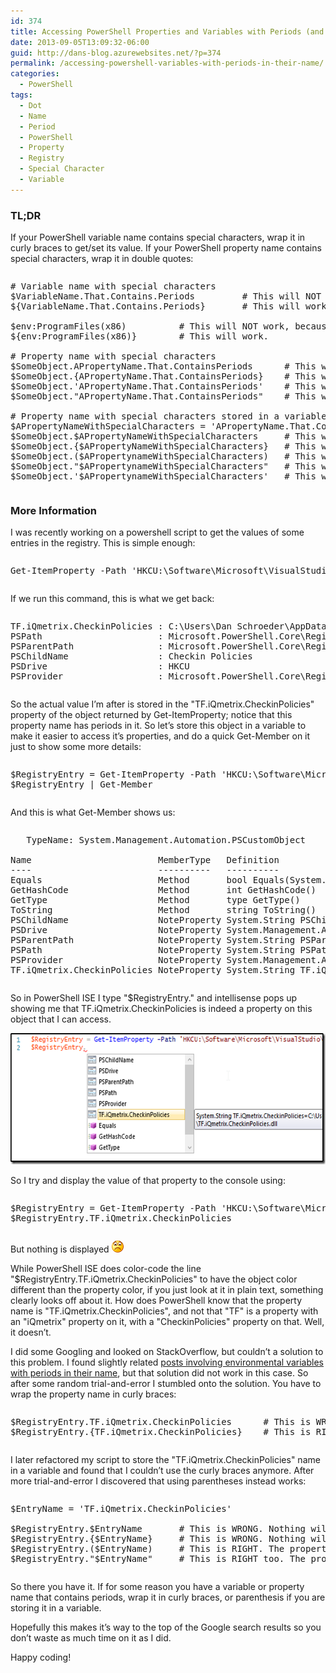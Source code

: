 ```yaml
---
id: 374
title: Accessing PowerShell Properties and Variables with Periods (and other special characters) in their Name
date: 2013-09-05T13:09:32-06:00
guid: http://dans-blog.azurewebsites.net/?p=374
permalink: /accessing-powershell-variables-with-periods-in-their-name/
categories:
  - PowerShell
tags:
  - Dot
  - Name
  - Period
  - PowerShell
  - Property
  - Registry
  - Special Character
  - Variable
---
```

### TL;DR

If your PowerShell variable name contains special characters, wrap it in curly braces to get/set its value. If your PowerShell property name contains special characters, wrap it in double quotes:

<div id="scid:C89E2BDB-ADD3-4f7a-9810-1B7EACF446C1:ad32e0da-8e49-4395-8ab6-470fe0ba9cc9" class="wlWriterEditableSmartContent" style="float: none; padding-bottom: 0px; padding-top: 0px; padding-left: 0px; margin: 0px; display: inline; padding-right: 0px">
  <pre style=white-space:normal>

  <pre class="brush: powershell; pad-line-numbers: true; title: ; notranslate" title="">
# Variable name with special characters
$VariableName.That.Contains.Periods			# This will NOT work.
${VariableName.That.Contains.Periods}		# This will work.

$env:ProgramFiles(x86)			# This will NOT work, because parentheses are special characters.
${env:ProgramFiles(x86)}		# This will work.

# Property name with special characters
$SomeObject.APropertyName.That.ContainsPeriods		# This will NOT work.
$SomeObject.{APropertyName.That.ContainsPeriods}	# This will work.
$SomeObject.'APropertyName.That.ContainsPeriods'	# This will also work.
$SomeObject."APropertyName.That.ContainsPeriods"	# This will work too.

# Property name with special characters stored in a variable
$APropertyNameWithSpecialCharacters = 'APropertyName.That.ContainsPeriods'
$SomeObject.$APropertyNameWithSpecialCharacters		# This will NOT work.
$SomeObject.{$APropertyNameWithSpecialCharacters}	# This will NOT work.
$SomeObject.($APropertynameWithSpecialCharacters)	# This will work.
$SomeObject."$APropertynameWithSpecialCharacters"	# This will also work.
$SomeObject.'$APropertynameWithSpecialCharacters'	# This will NOT work.
</pre>
</div>



### More Information

I was recently working on a powershell script to get the values of some entries in the registry. This is simple enough:

<div id="scid:C89E2BDB-ADD3-4f7a-9810-1B7EACF446C1:55c80560-3850-4ff1-b769-85f2746c8b84" class="wlWriterEditableSmartContent" style="float: none; padding-bottom: 0px; padding-top: 0px; padding-left: 0px; margin: 0px; display: inline; padding-right: 0px">
  <pre style=white-space:normal>

  <pre class="brush: powershell; pad-line-numbers: true; title: ; notranslate" title="">
Get-ItemProperty -Path 'HKCU:\Software\Microsoft\VisualStudio\11.0_Config\TeamFoundation\SourceControl\Checkin Policies' -Name 'TF.iQmetrix.CheckinPolicies'
</pre>
</div>

If we run this command, this is what we get back:

<div id="scid:C89E2BDB-ADD3-4f7a-9810-1B7EACF446C1:ed4fd505-e592-4fa4-8d58-021890a84d38" class="wlWriterEditableSmartContent" style="float: none; padding-bottom: 0px; padding-top: 0px; padding-left: 0px; margin: 0px; display: inline; padding-right: 0px">
  <pre style=white-space:normal>

  <pre class="brush: plain; title: ; notranslate" title="">
TF.iQmetrix.CheckinPolicies : C:\Users\Dan Schroeder\AppData\Local\Microsoft\VisualStudio\11.0\Extensions\mwlu1noz.4t5\TF.iQmetrix.CheckinPolicies.dll
PSPath                      : Microsoft.PowerShell.Core\Registry::HKEY_CURRENT_USER\Software\Microsoft\VisualStudio\11.0_Config\TeamFoundation\SourceControl\Checkin Policies
PSParentPath                : Microsoft.PowerShell.Core\Registry::HKEY_CURRENT_USER\Software\Microsoft\VisualStudio\11.0_Config\TeamFoundation\SourceControl
PSChildName                 : Checkin Policies
PSDrive                     : HKCU
PSProvider                  : Microsoft.PowerShell.Core\Registry
</pre>
</div>

So the actual value I’m after is stored in the "TF.iQmetrix.CheckinPolicies" property of the object returned by Get-ItemProperty; notice that this property name has periods in it. So let’s store this object in a variable to make it easier to access it’s properties, and do a quick Get-Member on it just to show some more details:

<div id="scid:C89E2BDB-ADD3-4f7a-9810-1B7EACF446C1:1c35b055-99ea-4e3c-8150-9370a026d21f" class="wlWriterEditableSmartContent" style="float: none; padding-bottom: 0px; padding-top: 0px; padding-left: 0px; margin: 0px; display: inline; padding-right: 0px">
  <pre style=white-space:normal>

  <pre class="brush: powershell; title: ; notranslate" title="">
$RegistryEntry = Get-ItemProperty -Path 'HKCU:\Software\Microsoft\VisualStudio\11.0_Config\TeamFoundation\SourceControl\Checkin Policies' -Name 'TF.iQmetrix.CheckinPolicies'
$RegistryEntry | Get-Member
</pre>
</div>

And this is what Get-Member shows us:

<div id="scid:C89E2BDB-ADD3-4f7a-9810-1B7EACF446C1:81b5dca5-dcf8-4bbc-9dd2-730cbc50cf85" class="wlWriterEditableSmartContent" style="float: none; padding-bottom: 0px; padding-top: 0px; padding-left: 0px; margin: 0px; display: inline; padding-right: 0px">
  <pre style=white-space:normal>

  <pre class="brush: plain; title: ; notranslate" title="">
   TypeName: System.Management.Automation.PSCustomObject

Name                        MemberType   Definition
----                        ----------   ----------
Equals                      Method       bool Equals(System.Object obj)
GetHashCode                 Method       int GetHashCode()
GetType                     Method       type GetType()
ToString                    Method       string ToString()
PSChildName                 NoteProperty System.String PSChildName=Checkin Policies
PSDrive                     NoteProperty System.Management.Automation.PSDriveInfo PSDrive=HKCU
PSParentPath                NoteProperty System.String PSParentPath=Microsoft.PowerShell.Core\Registry::HKEY_CURRENT_USER\Software\Microsoft\VisualStudio\11.0_Config\TeamFoundation\SourceControl
PSPath                      NoteProperty System.String PSPath=Microsoft.PowerShell.Core\Registry::HKEY_CURRENT_USER\Software\Microsoft\VisualStudio\11.0_Config\TeamFoundation\SourceControl\Checkin Policies
PSProvider                  NoteProperty System.Management.Automation.ProviderInfo PSProvider=Microsoft.PowerShell.Core\Registry
TF.iQmetrix.CheckinPolicies NoteProperty System.String TF.iQmetrix.CheckinPolicies=C:\Users\Dan Schroeder\AppData\Local\Microsoft\VisualStudio\11.0\Extensions\mwlu1noz.4t5\TF.iQmetrix.CheckinPolicies.dll
</pre>
</div>



So in PowerShell ISE I type "$RegistryEntry." and intellisense pops up showing me that TF.iQmetrix.CheckinPolicies is indeed a property on this object that I can access.

[<img title="PowerShell ISE Intellisense" style="border-left-width: 0px; border-right-width: 0px; background-image: none; border-bottom-width: 0px; padding-top: 0px; padding-left: 0px; display: inline; padding-right: 0px; border-top-width: 0px" border="0" alt="PowerShell ISE Intellisense" src="/assets/Posts/2013/09/PowerShell-ISE-Intellisense_thumb.png" width="600" height="210" />](/assets/Posts/2013/09/PowerShell-ISE-Intellisense.png)

So I try and display the value of that property to the console using:

<div id="scid:C89E2BDB-ADD3-4f7a-9810-1B7EACF446C1:6f57a12a-00a3-4b05-b47e-d34234f380f5" class="wlWriterEditableSmartContent" style="float: none; padding-bottom: 0px; padding-top: 0px; padding-left: 0px; margin: 0px; display: inline; padding-right: 0px">
  <pre style=white-space:normal>

  <pre class="brush: powershell; title: ; notranslate" title="">
$RegistryEntry = Get-ItemProperty -Path 'HKCU:\Software\Microsoft\VisualStudio\11.0_Config\TeamFoundation\SourceControl\Checkin Policies' -Name 'TF.iQmetrix.CheckinPolicies'
$RegistryEntry.TF.iQmetrix.CheckinPolicies
</pre>
</div>

But nothing is displayed <img class="wlEmoticon wlEmoticon-sadsmile" style="border-top-style: none; border-left-style: none; border-bottom-style: none; border-right-style: none" alt="Sad smile" src="/assets/Posts/2013/09/wlEmoticon-sadsmile.png" />

While PowerShell ISE does color-code the line "$RegistryEntry.TF.iQmetrix.CheckinPolicies" to have the object color different than the property color, if you just look at it in plain text, something clearly looks off about it. How does PowerShell know that the property name is "TF.iQmetrix.CheckinPolicies", and not that "TF" is a property with an "iQmetrix" property on it, with a "CheckinPolicies" property on that. Well, it doesn’t.

I did some Googling and looked on StackOverflow, but couldn’t a solution to this problem. I found slightly related [posts involving environmental variables with periods in their name](http://stackoverflow.com/questions/9984065/cannot-resolve-environment-variables-in-powershell-with-periods-in-them), but that solution did not work in this case. So after some random trial-and-error I stumbled onto the solution. You have to wrap the property name in curly braces:

<div id="scid:C89E2BDB-ADD3-4f7a-9810-1B7EACF446C1:ce3091d6-423c-44e2-ba48-064f99fc0dd9" class="wlWriterEditableSmartContent" style="float: none; padding-bottom: 0px; padding-top: 0px; padding-left: 0px; margin: 0px; display: inline; padding-right: 0px">
  <pre style=white-space:normal>

  <pre class="brush: powershell; title: ; notranslate" title="">
$RegistryEntry.TF.iQmetrix.CheckinPolicies		# This is WRONG. Nothing will be returned.
$RegistryEntry.{TF.iQmetrix.CheckinPolicies}	# This is RIGHT. The property's value will returned.
</pre>
</div>



I later refactored my script to store the "TF.iQmetrix.CheckinPolicies" name in a variable and found that I couldn’t use the curly braces anymore. After more trial-and-error I discovered that using parentheses instead works:

<div id="scid:C89E2BDB-ADD3-4f7a-9810-1B7EACF446C1:20716b83-d944-4b87-98df-292f161a9467" class="wlWriterEditableSmartContent" style="float: none; padding-bottom: 0px; padding-top: 0px; padding-left: 0px; margin: 0px; display: inline; padding-right: 0px">
  <pre style=white-space:normal>

  <pre class="brush: powershell; title: ; notranslate" title="">
$EntryName = 'TF.iQmetrix.CheckinPolicies'

$RegistryEntry.$EntryName		# This is WRONG. Nothing will be returned.
$RegistryEntry.{$EntryName}		# This is WRONG. Nothing will be returned.
$RegistryEntry.($EntryName)		# This is RIGHT. The property's value will be returned.
$RegistryEntry."$EntryName"		# This is RIGHT too. The property's value will be returned.
</pre>
</div>



So there you have it. If for some reason you have a variable or property name that contains periods, wrap it in curly braces, or parenthesis if you are storing it in a variable.

Hopefully this makes it’s way to the top of the Google search results so you don’t waste as much time on it as I did.

Happy coding!
